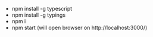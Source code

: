 * npm install -g typescript
* npm install -g typings
* npm i
* npm start (will open browser on http://localhost:3000/)
